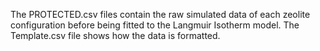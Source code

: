 The PROTECTED.csv files contain the raw simulated data of each zeolite configuration before being fitted to the Langmuir Isotherm model. The Template.csv file shows how the data is formatted.
